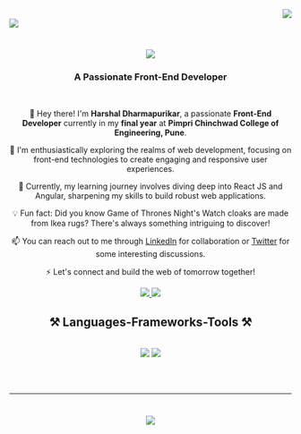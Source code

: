 <img align="right" src="https://visitor-badge.laobi.icu/badge?page_id=EzioNinja.EzioNinja" />
</br>

<img align="center" src="https://i0.wp.com/i.pinimg.com/originals/61/8f/08/618f083c61a7460ce0a6064319af41bd.gif">

<h1 align="center">
    <img src="https://readme-typing-svg.herokuapp.com/?font=Righteous&size=35&center=true&vCenter=true&width=500&height=70&duration=4000&lines=Hi+There!+👋;+I'm+Harshal+Dharmapurikar!;" />
</h1>

<h3 align="center">A Passionate Front-End Developer</h3>

<br/>

<div align="center">

👋 Hey there! I'm **Harshal Dharmapurikar**, a passionate **Front-End Developer** currently in my **final year** at **Pimpri Chinchwad College of Engineering, Pune**.

🔭 I'm enthusiastically exploring the realms of web development, focusing on front-end technologies to create engaging and responsive user experiences.

🌱 Currently, my learning journey involves diving deep into React JS and Angular, sharpening my skills to build robust web applications.

💡 Fun fact: Did you know Game of Thrones Night's Watch cloaks are made from Ikea rugs? There's always something intriguing to discover!

📫 You can reach out to me through [LinkedIn](www.linkedin.com/in/harshal-dharmapurikar) for collaboration or [Twitter]() for some interesting discussions.

⚡ Let's connect and build the web of tomorrow together!
 </div>

 </div>
 
<div align="center"> 
  <a href="dharmapurikarharshal@gmail.com">
    <img src="https://img.shields.io/badge/Gmail-333333?style=for-the-badge&logo=gmail&logoColor=red" />
  </a>
  
  <a href="www.linkedin.com/in/harshal-dharmapurikar" target="_blank">
    <img src="https://img.shields.io/badge/LinkedIn-0077B5?style=for-the-badge&logo=linkedin&logoColor=white" target="_blank" />
  </a>
</div>

<h2 align="center">⚒️ Languages-Frameworks-Tools ⚒️</h2>
<br/>
<div align="center">
    <img src="https://skillicons.dev/icons?i=react,bootstrap,html,css,vscode,github,figma,tailwind,git,redux,vite,windows,wordpress,yarn" />
    <img src="https://skillicons.dev/icons?i=python,javascript,firebase,c,java,mysql,angular,discord,github,matlab" /><br>
</div>

<br/><br/>

<hr/>
<h1 align="center">
    <img src="https://readme-typing-svg.herokuapp.com/?font=Righteous&size=35&center=true&vCenter=true&width=500&height=70&duration=4000&lines=Thanks+for+visiting!👋;See+you+again!;" />
</h1>
